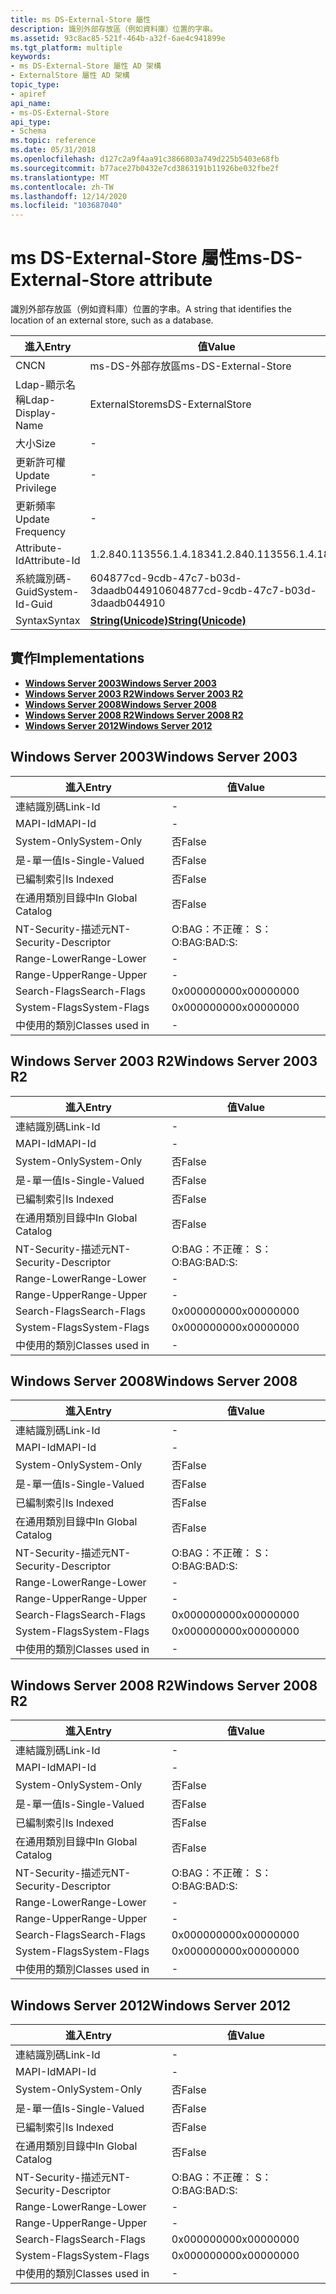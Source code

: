 ```yaml
---
title: ms DS-External-Store 屬性
description: 識別外部存放區（例如資料庫）位置的字串。
ms.assetid: 93c8ac85-521f-464b-a32f-6ae4c941899e
ms.tgt_platform: multiple
keywords:
- ms DS-External-Store 屬性 AD 架構
- ExternalStore 屬性 AD 架構
topic_type:
- apiref
api_name:
- ms-DS-External-Store
api_type:
- Schema
ms.topic: reference
ms.date: 05/31/2018
ms.openlocfilehash: d127c2a9f4aa91c3866803a749d225b5403e68fb
ms.sourcegitcommit: b77ace27b0432e7cd3863191b11926be032fbe2f
ms.translationtype: MT
ms.contentlocale: zh-TW
ms.lasthandoff: 12/14/2020
ms.locfileid: "103687040"
---
```

# <a name="ms-ds-external-store-attribute"></a><span data-ttu-id="1724c-105">ms DS-External-Store 屬性</span><span class="sxs-lookup"><span data-stu-id="1724c-105">ms-DS-External-Store attribute</span></span>

<span data-ttu-id="1724c-106">識別外部存放區（例如資料庫）位置的字串。</span><span class="sxs-lookup"><span data-stu-id="1724c-106">A string that identifies the location of an external store, such as a database.</span></span>



| <span data-ttu-id="1724c-107">進入</span><span class="sxs-lookup"><span data-stu-id="1724c-107">Entry</span></span> | <span data-ttu-id="1724c-108">值</span><span class="sxs-lookup"><span data-stu-id="1724c-108">Value</span></span> |
|-------------------|---------------------------------------------|
| <span data-ttu-id="1724c-109">CN</span><span class="sxs-lookup"><span data-stu-id="1724c-109">CN</span></span>                | <span data-ttu-id="1724c-110">ms-DS-外部存放區</span><span class="sxs-lookup"><span data-stu-id="1724c-110">ms-DS-External-Store</span></span>                        |
| <span data-ttu-id="1724c-111">Ldap-顯示名稱</span><span class="sxs-lookup"><span data-stu-id="1724c-111">Ldap-Display-Name</span></span> | <span data-ttu-id="1724c-112">ExternalStore</span><span class="sxs-lookup"><span data-stu-id="1724c-112">msDS-ExternalStore</span></span>                          |
| <span data-ttu-id="1724c-113">大小</span><span class="sxs-lookup"><span data-stu-id="1724c-113">Size</span></span>              | \-                                          |
| <span data-ttu-id="1724c-114">更新許可權</span><span class="sxs-lookup"><span data-stu-id="1724c-114">Update Privilege</span></span>  | \-                                          |
| <span data-ttu-id="1724c-115">更新頻率</span><span class="sxs-lookup"><span data-stu-id="1724c-115">Update Frequency</span></span>  | \-                                          |
| <span data-ttu-id="1724c-116">Attribute-Id</span><span class="sxs-lookup"><span data-stu-id="1724c-116">Attribute-Id</span></span>      | <span data-ttu-id="1724c-117">1.2.840.113556.1.4.1834</span><span class="sxs-lookup"><span data-stu-id="1724c-117">1.2.840.113556.1.4.1834</span></span>                     |
| <span data-ttu-id="1724c-118">系統識別碼-Guid</span><span class="sxs-lookup"><span data-stu-id="1724c-118">System-Id-Guid</span></span>    | <span data-ttu-id="1724c-119">604877cd-9cdb-47c7-b03d-3daadb044910</span><span class="sxs-lookup"><span data-stu-id="1724c-119">604877cd-9cdb-47c7-b03d-3daadb044910</span></span>        |
| <span data-ttu-id="1724c-120">Syntax</span><span class="sxs-lookup"><span data-stu-id="1724c-120">Syntax</span></span>            | [<span data-ttu-id="1724c-121">**String(Unicode)**</span><span class="sxs-lookup"><span data-stu-id="1724c-121">**String(Unicode)**</span></span>](s-string-unicode.md) |



## <a name="implementations"></a><span data-ttu-id="1724c-122">實作</span><span class="sxs-lookup"><span data-stu-id="1724c-122">Implementations</span></span>

-   [<span data-ttu-id="1724c-123">**Windows Server 2003**</span><span class="sxs-lookup"><span data-stu-id="1724c-123">**Windows Server 2003**</span></span>](#windows-server-2003)
-   [<span data-ttu-id="1724c-124">**Windows Server 2003 R2**</span><span class="sxs-lookup"><span data-stu-id="1724c-124">**Windows Server 2003 R2**</span></span>](#windows-server-2003-r2)
-   [<span data-ttu-id="1724c-125">**Windows Server 2008**</span><span class="sxs-lookup"><span data-stu-id="1724c-125">**Windows Server 2008**</span></span>](#windows-server-2008)
-   [<span data-ttu-id="1724c-126">**Windows Server 2008 R2**</span><span class="sxs-lookup"><span data-stu-id="1724c-126">**Windows Server 2008 R2**</span></span>](#windows-server-2008-r2)
-   [<span data-ttu-id="1724c-127">**Windows Server 2012**</span><span class="sxs-lookup"><span data-stu-id="1724c-127">**Windows Server 2012**</span></span>](#windows-server-2012)

## <a name="windows-server-2003"></a><span data-ttu-id="1724c-128">Windows Server 2003</span><span class="sxs-lookup"><span data-stu-id="1724c-128">Windows Server 2003</span></span>



| <span data-ttu-id="1724c-129">進入</span><span class="sxs-lookup"><span data-stu-id="1724c-129">Entry</span></span> | <span data-ttu-id="1724c-130">值</span><span class="sxs-lookup"><span data-stu-id="1724c-130">Value</span></span> |
|------------------------|--------------|
| <span data-ttu-id="1724c-131">連結識別碼</span><span class="sxs-lookup"><span data-stu-id="1724c-131">Link-Id</span></span>                | \-           |
| <span data-ttu-id="1724c-132">MAPI-Id</span><span class="sxs-lookup"><span data-stu-id="1724c-132">MAPI-Id</span></span>                | \-           |
| <span data-ttu-id="1724c-133">System-Only</span><span class="sxs-lookup"><span data-stu-id="1724c-133">System-Only</span></span>            | <span data-ttu-id="1724c-134">否</span><span class="sxs-lookup"><span data-stu-id="1724c-134">False</span></span>        |
| <span data-ttu-id="1724c-135">是-單一值</span><span class="sxs-lookup"><span data-stu-id="1724c-135">Is-Single-Valued</span></span>       | <span data-ttu-id="1724c-136">否</span><span class="sxs-lookup"><span data-stu-id="1724c-136">False</span></span>        |
| <span data-ttu-id="1724c-137">已編制索引</span><span class="sxs-lookup"><span data-stu-id="1724c-137">Is Indexed</span></span>             | <span data-ttu-id="1724c-138">否</span><span class="sxs-lookup"><span data-stu-id="1724c-138">False</span></span>        |
| <span data-ttu-id="1724c-139">在通用類別目錄中</span><span class="sxs-lookup"><span data-stu-id="1724c-139">In Global Catalog</span></span>      | <span data-ttu-id="1724c-140">否</span><span class="sxs-lookup"><span data-stu-id="1724c-140">False</span></span>        |
| <span data-ttu-id="1724c-141">NT-Security-描述元</span><span class="sxs-lookup"><span data-stu-id="1724c-141">NT-Security-Descriptor</span></span> | <span data-ttu-id="1724c-142">O:BAG：不正確： S：</span><span class="sxs-lookup"><span data-stu-id="1724c-142">O:BAG:BAD:S:</span></span> |
| <span data-ttu-id="1724c-143">Range-Lower</span><span class="sxs-lookup"><span data-stu-id="1724c-143">Range-Lower</span></span>            | \-           |
| <span data-ttu-id="1724c-144">Range-Upper</span><span class="sxs-lookup"><span data-stu-id="1724c-144">Range-Upper</span></span>            | \-           |
| <span data-ttu-id="1724c-145">Search-Flags</span><span class="sxs-lookup"><span data-stu-id="1724c-145">Search-Flags</span></span>           | <span data-ttu-id="1724c-146">0x00000000</span><span class="sxs-lookup"><span data-stu-id="1724c-146">0x00000000</span></span>   |
| <span data-ttu-id="1724c-147">System-Flags</span><span class="sxs-lookup"><span data-stu-id="1724c-147">System-Flags</span></span>           | <span data-ttu-id="1724c-148">0x00000000</span><span class="sxs-lookup"><span data-stu-id="1724c-148">0x00000000</span></span>   |
| <span data-ttu-id="1724c-149">中使用的類別</span><span class="sxs-lookup"><span data-stu-id="1724c-149">Classes used in</span></span>        | \-           |



## <a name="windows-server-2003-r2"></a><span data-ttu-id="1724c-150">Windows Server 2003 R2</span><span class="sxs-lookup"><span data-stu-id="1724c-150">Windows Server 2003 R2</span></span>



| <span data-ttu-id="1724c-151">進入</span><span class="sxs-lookup"><span data-stu-id="1724c-151">Entry</span></span> | <span data-ttu-id="1724c-152">值</span><span class="sxs-lookup"><span data-stu-id="1724c-152">Value</span></span> |
|------------------------|--------------|
| <span data-ttu-id="1724c-153">連結識別碼</span><span class="sxs-lookup"><span data-stu-id="1724c-153">Link-Id</span></span>                | \-           |
| <span data-ttu-id="1724c-154">MAPI-Id</span><span class="sxs-lookup"><span data-stu-id="1724c-154">MAPI-Id</span></span>                | \-           |
| <span data-ttu-id="1724c-155">System-Only</span><span class="sxs-lookup"><span data-stu-id="1724c-155">System-Only</span></span>            | <span data-ttu-id="1724c-156">否</span><span class="sxs-lookup"><span data-stu-id="1724c-156">False</span></span>        |
| <span data-ttu-id="1724c-157">是-單一值</span><span class="sxs-lookup"><span data-stu-id="1724c-157">Is-Single-Valued</span></span>       | <span data-ttu-id="1724c-158">否</span><span class="sxs-lookup"><span data-stu-id="1724c-158">False</span></span>        |
| <span data-ttu-id="1724c-159">已編制索引</span><span class="sxs-lookup"><span data-stu-id="1724c-159">Is Indexed</span></span>             | <span data-ttu-id="1724c-160">否</span><span class="sxs-lookup"><span data-stu-id="1724c-160">False</span></span>        |
| <span data-ttu-id="1724c-161">在通用類別目錄中</span><span class="sxs-lookup"><span data-stu-id="1724c-161">In Global Catalog</span></span>      | <span data-ttu-id="1724c-162">否</span><span class="sxs-lookup"><span data-stu-id="1724c-162">False</span></span>        |
| <span data-ttu-id="1724c-163">NT-Security-描述元</span><span class="sxs-lookup"><span data-stu-id="1724c-163">NT-Security-Descriptor</span></span> | <span data-ttu-id="1724c-164">O:BAG：不正確： S：</span><span class="sxs-lookup"><span data-stu-id="1724c-164">O:BAG:BAD:S:</span></span> |
| <span data-ttu-id="1724c-165">Range-Lower</span><span class="sxs-lookup"><span data-stu-id="1724c-165">Range-Lower</span></span>            | \-           |
| <span data-ttu-id="1724c-166">Range-Upper</span><span class="sxs-lookup"><span data-stu-id="1724c-166">Range-Upper</span></span>            | \-           |
| <span data-ttu-id="1724c-167">Search-Flags</span><span class="sxs-lookup"><span data-stu-id="1724c-167">Search-Flags</span></span>           | <span data-ttu-id="1724c-168">0x00000000</span><span class="sxs-lookup"><span data-stu-id="1724c-168">0x00000000</span></span>   |
| <span data-ttu-id="1724c-169">System-Flags</span><span class="sxs-lookup"><span data-stu-id="1724c-169">System-Flags</span></span>           | <span data-ttu-id="1724c-170">0x00000000</span><span class="sxs-lookup"><span data-stu-id="1724c-170">0x00000000</span></span>   |
| <span data-ttu-id="1724c-171">中使用的類別</span><span class="sxs-lookup"><span data-stu-id="1724c-171">Classes used in</span></span>        | \-           |



## <a name="windows-server-2008"></a><span data-ttu-id="1724c-172">Windows Server 2008</span><span class="sxs-lookup"><span data-stu-id="1724c-172">Windows Server 2008</span></span>



| <span data-ttu-id="1724c-173">進入</span><span class="sxs-lookup"><span data-stu-id="1724c-173">Entry</span></span> | <span data-ttu-id="1724c-174">值</span><span class="sxs-lookup"><span data-stu-id="1724c-174">Value</span></span> |
|------------------------|--------------|
| <span data-ttu-id="1724c-175">連結識別碼</span><span class="sxs-lookup"><span data-stu-id="1724c-175">Link-Id</span></span>                | \-           |
| <span data-ttu-id="1724c-176">MAPI-Id</span><span class="sxs-lookup"><span data-stu-id="1724c-176">MAPI-Id</span></span>                | \-           |
| <span data-ttu-id="1724c-177">System-Only</span><span class="sxs-lookup"><span data-stu-id="1724c-177">System-Only</span></span>            | <span data-ttu-id="1724c-178">否</span><span class="sxs-lookup"><span data-stu-id="1724c-178">False</span></span>        |
| <span data-ttu-id="1724c-179">是-單一值</span><span class="sxs-lookup"><span data-stu-id="1724c-179">Is-Single-Valued</span></span>       | <span data-ttu-id="1724c-180">否</span><span class="sxs-lookup"><span data-stu-id="1724c-180">False</span></span>        |
| <span data-ttu-id="1724c-181">已編制索引</span><span class="sxs-lookup"><span data-stu-id="1724c-181">Is Indexed</span></span>             | <span data-ttu-id="1724c-182">否</span><span class="sxs-lookup"><span data-stu-id="1724c-182">False</span></span>        |
| <span data-ttu-id="1724c-183">在通用類別目錄中</span><span class="sxs-lookup"><span data-stu-id="1724c-183">In Global Catalog</span></span>      | <span data-ttu-id="1724c-184">否</span><span class="sxs-lookup"><span data-stu-id="1724c-184">False</span></span>        |
| <span data-ttu-id="1724c-185">NT-Security-描述元</span><span class="sxs-lookup"><span data-stu-id="1724c-185">NT-Security-Descriptor</span></span> | <span data-ttu-id="1724c-186">O:BAG：不正確： S：</span><span class="sxs-lookup"><span data-stu-id="1724c-186">O:BAG:BAD:S:</span></span> |
| <span data-ttu-id="1724c-187">Range-Lower</span><span class="sxs-lookup"><span data-stu-id="1724c-187">Range-Lower</span></span>            | \-           |
| <span data-ttu-id="1724c-188">Range-Upper</span><span class="sxs-lookup"><span data-stu-id="1724c-188">Range-Upper</span></span>            | \-           |
| <span data-ttu-id="1724c-189">Search-Flags</span><span class="sxs-lookup"><span data-stu-id="1724c-189">Search-Flags</span></span>           | <span data-ttu-id="1724c-190">0x00000000</span><span class="sxs-lookup"><span data-stu-id="1724c-190">0x00000000</span></span>   |
| <span data-ttu-id="1724c-191">System-Flags</span><span class="sxs-lookup"><span data-stu-id="1724c-191">System-Flags</span></span>           | <span data-ttu-id="1724c-192">0x00000000</span><span class="sxs-lookup"><span data-stu-id="1724c-192">0x00000000</span></span>   |
| <span data-ttu-id="1724c-193">中使用的類別</span><span class="sxs-lookup"><span data-stu-id="1724c-193">Classes used in</span></span>        | \-           |



## <a name="windows-server-2008-r2"></a><span data-ttu-id="1724c-194">Windows Server 2008 R2</span><span class="sxs-lookup"><span data-stu-id="1724c-194">Windows Server 2008 R2</span></span>



| <span data-ttu-id="1724c-195">進入</span><span class="sxs-lookup"><span data-stu-id="1724c-195">Entry</span></span> | <span data-ttu-id="1724c-196">值</span><span class="sxs-lookup"><span data-stu-id="1724c-196">Value</span></span> |
|------------------------|--------------|
| <span data-ttu-id="1724c-197">連結識別碼</span><span class="sxs-lookup"><span data-stu-id="1724c-197">Link-Id</span></span>                | \-           |
| <span data-ttu-id="1724c-198">MAPI-Id</span><span class="sxs-lookup"><span data-stu-id="1724c-198">MAPI-Id</span></span>                | \-           |
| <span data-ttu-id="1724c-199">System-Only</span><span class="sxs-lookup"><span data-stu-id="1724c-199">System-Only</span></span>            | <span data-ttu-id="1724c-200">否</span><span class="sxs-lookup"><span data-stu-id="1724c-200">False</span></span>        |
| <span data-ttu-id="1724c-201">是-單一值</span><span class="sxs-lookup"><span data-stu-id="1724c-201">Is-Single-Valued</span></span>       | <span data-ttu-id="1724c-202">否</span><span class="sxs-lookup"><span data-stu-id="1724c-202">False</span></span>        |
| <span data-ttu-id="1724c-203">已編制索引</span><span class="sxs-lookup"><span data-stu-id="1724c-203">Is Indexed</span></span>             | <span data-ttu-id="1724c-204">否</span><span class="sxs-lookup"><span data-stu-id="1724c-204">False</span></span>        |
| <span data-ttu-id="1724c-205">在通用類別目錄中</span><span class="sxs-lookup"><span data-stu-id="1724c-205">In Global Catalog</span></span>      | <span data-ttu-id="1724c-206">否</span><span class="sxs-lookup"><span data-stu-id="1724c-206">False</span></span>        |
| <span data-ttu-id="1724c-207">NT-Security-描述元</span><span class="sxs-lookup"><span data-stu-id="1724c-207">NT-Security-Descriptor</span></span> | <span data-ttu-id="1724c-208">O:BAG：不正確： S：</span><span class="sxs-lookup"><span data-stu-id="1724c-208">O:BAG:BAD:S:</span></span> |
| <span data-ttu-id="1724c-209">Range-Lower</span><span class="sxs-lookup"><span data-stu-id="1724c-209">Range-Lower</span></span>            | \-           |
| <span data-ttu-id="1724c-210">Range-Upper</span><span class="sxs-lookup"><span data-stu-id="1724c-210">Range-Upper</span></span>            | \-           |
| <span data-ttu-id="1724c-211">Search-Flags</span><span class="sxs-lookup"><span data-stu-id="1724c-211">Search-Flags</span></span>           | <span data-ttu-id="1724c-212">0x00000000</span><span class="sxs-lookup"><span data-stu-id="1724c-212">0x00000000</span></span>   |
| <span data-ttu-id="1724c-213">System-Flags</span><span class="sxs-lookup"><span data-stu-id="1724c-213">System-Flags</span></span>           | <span data-ttu-id="1724c-214">0x00000000</span><span class="sxs-lookup"><span data-stu-id="1724c-214">0x00000000</span></span>   |
| <span data-ttu-id="1724c-215">中使用的類別</span><span class="sxs-lookup"><span data-stu-id="1724c-215">Classes used in</span></span>        | \-           |



## <a name="windows-server-2012"></a><span data-ttu-id="1724c-216">Windows Server 2012</span><span class="sxs-lookup"><span data-stu-id="1724c-216">Windows Server 2012</span></span>



| <span data-ttu-id="1724c-217">進入</span><span class="sxs-lookup"><span data-stu-id="1724c-217">Entry</span></span> | <span data-ttu-id="1724c-218">值</span><span class="sxs-lookup"><span data-stu-id="1724c-218">Value</span></span> |
|------------------------|--------------|
| <span data-ttu-id="1724c-219">連結識別碼</span><span class="sxs-lookup"><span data-stu-id="1724c-219">Link-Id</span></span>                | \-           |
| <span data-ttu-id="1724c-220">MAPI-Id</span><span class="sxs-lookup"><span data-stu-id="1724c-220">MAPI-Id</span></span>                | \-           |
| <span data-ttu-id="1724c-221">System-Only</span><span class="sxs-lookup"><span data-stu-id="1724c-221">System-Only</span></span>            | <span data-ttu-id="1724c-222">否</span><span class="sxs-lookup"><span data-stu-id="1724c-222">False</span></span>        |
| <span data-ttu-id="1724c-223">是-單一值</span><span class="sxs-lookup"><span data-stu-id="1724c-223">Is-Single-Valued</span></span>       | <span data-ttu-id="1724c-224">否</span><span class="sxs-lookup"><span data-stu-id="1724c-224">False</span></span>        |
| <span data-ttu-id="1724c-225">已編制索引</span><span class="sxs-lookup"><span data-stu-id="1724c-225">Is Indexed</span></span>             | <span data-ttu-id="1724c-226">否</span><span class="sxs-lookup"><span data-stu-id="1724c-226">False</span></span>        |
| <span data-ttu-id="1724c-227">在通用類別目錄中</span><span class="sxs-lookup"><span data-stu-id="1724c-227">In Global Catalog</span></span>      | <span data-ttu-id="1724c-228">否</span><span class="sxs-lookup"><span data-stu-id="1724c-228">False</span></span>        |
| <span data-ttu-id="1724c-229">NT-Security-描述元</span><span class="sxs-lookup"><span data-stu-id="1724c-229">NT-Security-Descriptor</span></span> | <span data-ttu-id="1724c-230">O:BAG：不正確： S：</span><span class="sxs-lookup"><span data-stu-id="1724c-230">O:BAG:BAD:S:</span></span> |
| <span data-ttu-id="1724c-231">Range-Lower</span><span class="sxs-lookup"><span data-stu-id="1724c-231">Range-Lower</span></span>            | \-           |
| <span data-ttu-id="1724c-232">Range-Upper</span><span class="sxs-lookup"><span data-stu-id="1724c-232">Range-Upper</span></span>            | \-           |
| <span data-ttu-id="1724c-233">Search-Flags</span><span class="sxs-lookup"><span data-stu-id="1724c-233">Search-Flags</span></span>           | <span data-ttu-id="1724c-234">0x00000000</span><span class="sxs-lookup"><span data-stu-id="1724c-234">0x00000000</span></span>   |
| <span data-ttu-id="1724c-235">System-Flags</span><span class="sxs-lookup"><span data-stu-id="1724c-235">System-Flags</span></span>           | <span data-ttu-id="1724c-236">0x00000000</span><span class="sxs-lookup"><span data-stu-id="1724c-236">0x00000000</span></span>   |
| <span data-ttu-id="1724c-237">中使用的類別</span><span class="sxs-lookup"><span data-stu-id="1724c-237">Classes used in</span></span>        | \-           |



 

 




